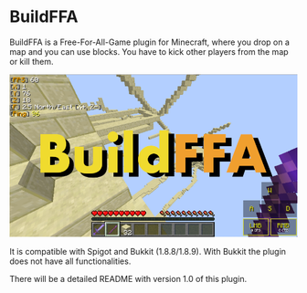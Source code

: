 # BuildFFA
BuildFFA is a Free-For-All-Game plugin for Minecraft, where you drop on a map and you can use blocks.
You have to kick other players from the map or kill them.

![Preview picture](./BuildFFA.png)

It is compatible with Spigot and Bukkit (1.8.8/1.8.9). 
With Bukkit the plugin does not have all functionalities.

There will be a detailed README with version 1.0 of this plugin.

